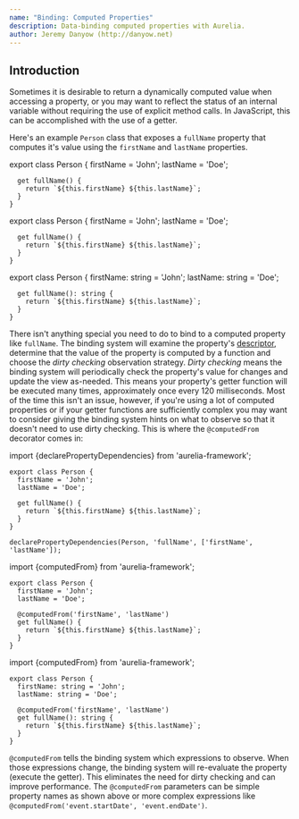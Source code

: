 ```yaml
---
name: "Binding: Computed Properties"
description: Data-binding computed properties with Aurelia.
author: Jeremy Danyow (http://danyow.net)
---
```


## Introduction

Sometimes it is desirable to return a dynamically computed value when accessing a property, or you may want to reflect the status of an internal variable without requiring the use of explicit method calls. In JavaScript, this can be accomplished with the use of a getter.

Here's an example `Person` class that exposes a `fullName` property that computes it's value using the `firstName` and `lastName` properties.

<code-listing heading="Computed Properties">
  <source-code lang="ES 2015">
    export class Person {
      firstName = 'John';
      lastName = 'Doe';

      get fullName() {
        return `${this.firstName} ${this.lastName}`;
      }
    }
  </source-code>
  <source-code lang="ES 2016">
    export class Person {
      firstName = 'John';
      lastName = 'Doe';

      get fullName() {
        return `${this.firstName} ${this.lastName}`;
      }
    }
  </source-code>
  <source-code lang="TypeScript">
    export class Person {
      firstName: string = 'John';
      lastName: string = 'Doe';

      get fullName(): string {
        return `${this.firstName} ${this.lastName}`;
      }
    }
  </source-code>
</code-listing>

There isn't anything special you need to do to bind to a computed property like `fullName`. The binding system will examine the property's [descriptor](https://developer.mozilla.org/en-US/docs/Web/JavaScript/Reference/Global_Objects/Object/getOwnPropertyDescriptor), determine that the value of the property is computed by a function and choose the *dirty checking* observation strategy. *Dirty checking* means the binding system will periodically check the property's value for changes and update the view as-needed. This means your property's getter function will be executed many times, approximately once every 120 milliseconds. Most of the time this isn't an issue, however, if you're using a lot of computed properties or if your getter functions are sufficiently complex you may want to consider giving the binding system hints on what to observe so that it doesn't need to use dirty checking. This is where the `@computedFrom` decorator comes in:

<code-listing heading="Computed Properties">
  <source-code lang="ES 2015">
    import {declarePropertyDependencies} from 'aurelia-framework';

    export class Person {
      firstName = 'John';
      lastName = 'Doe';

      get fullName() {
        return `${this.firstName} ${this.lastName}`;
      }
    }

    declarePropertyDependencies(Person, 'fullName', ['firstName', 'lastName']);
  </source-code>
  <source-code lang="ES 2016">
    import {computedFrom} from 'aurelia-framework';

    export class Person {
      firstName = 'John';
      lastName = 'Doe';

      @computedFrom('firstName', 'lastName')
      get fullName() {
        return `${this.firstName} ${this.lastName}`;
      }
    }
  </source-code>
  <source-code lang="TypeScript">
    import {computedFrom} from 'aurelia-framework';

    export class Person {
      firstName: string = 'John';
      lastName: string = 'Doe';

      @computedFrom('firstName', 'lastName')
      get fullName(): string {
        return `${this.firstName} ${this.lastName}`;
      }
    }
  </source-code>
</code-listing>

`@computedFrom` tells the binding system which expressions to observe. When those expressions change, the binding system will re-evaluate the property (execute the getter). This eliminates the need for dirty checking and can improve performance. The `@computedFrom` parameters can be simple property names as shown above or more complex expressions like `@computedFrom('event.startDate', 'event.endDate')`.
